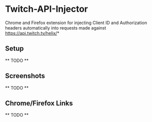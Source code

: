 # Twitch-API-Injector
Chrome and Firefox extension for injecting Client ID and Authorization headers automatically into requests made against https://api.twitch.tv/helix/*

## Setup
** TODO **

## Screenshots
** TODO **

## Chrome/Firefox Links
** TODO **